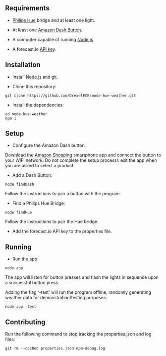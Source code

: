 ## Requirements

* [Philips Hue](http://www2.meethue.com/en-us/) bridge and at least one light.

* At least one [Amazon Dash Button](http://www.amazon.com/b/?node=10667898011&sort=date-desc-rank&lo=digital-text).

* A computer capable of running [Node.js](https://nodejs.org/en/).

* A forecast.io [API key](https://developer.forecast.io/).

## Installation

* Install [Node.js](https://nodejs.org/en/) and [git](https://git-scm.com/downloads).

* Clone this repository:

```
git clone https://github.com/DrexelECE/node-hue-weather.git
```

* Install the dependencies:

```
cd node-hue-weather
npm i
```

## Setup

* Configure the Amazon Dash button.

Download the [Amazon Shopping](https://www.amazon.com/gp/feature.html?ie=UTF8&docId=1000625601&forceHttps=0) smartphone app and connect the button to your WiFi network. Do not complete the setup process!: exit the app when you are asked to select a product.

* Add a Dash Button:

```
node findDash
```

Follow the instructions to pair a button with the program.

* Find a Philips Hue Bridge:

```
node findHue
```

Follow the instructions to pair the Hue bridge.

* Add the forecast.io API key to the properties file.

## Running

* Run the app:

```
node app
```

The app will listen for button presses and flash the lights in sequence upon a successful button press.

Adding the flag '-test' will run the program offline, randomly generating weather data for demonstration/testing purposes:

```
node app -test
```

## Contributing

Run the following command to stop tracking the properties.json and log files:

```
git rm --cached properties.json npm-debug.log
```
